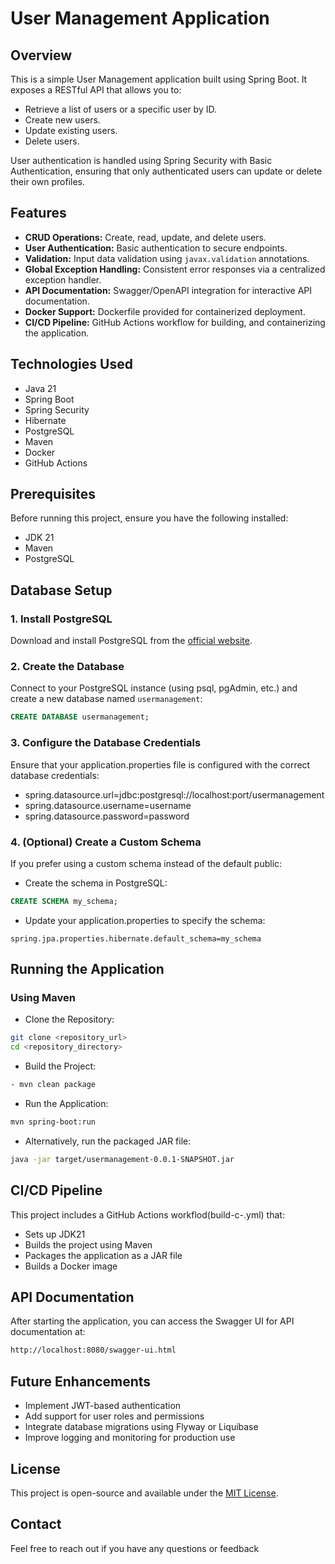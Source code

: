 # User Management Application

## Overview
This is a simple User Management application built using Spring Boot. It exposes a RESTful API that allows you to:
- Retrieve a list of users or a specific user by ID.
- Create new users.
- Update existing users.
- Delete users.

User authentication is handled using Spring Security with Basic Authentication, ensuring that only authenticated users can update or delete their own profiles.

## Features
- **CRUD Operations:** Create, read, update, and delete users.
- **User Authentication:** Basic authentication to secure endpoints.
- **Validation:** Input data validation using `javax.validation` annotations.
- **Global Exception Handling:** Consistent error responses via a centralized exception handler.
- **API Documentation:** Swagger/OpenAPI integration for interactive API documentation.
- **Docker Support:** Dockerfile provided for containerized deployment.
- **CI/CD Pipeline:** GitHub Actions workflow for building, and containerizing the application.

## Technologies Used
- Java 21
- Spring Boot
- Spring Security
- Hibernate
- PostgreSQL
- Maven
- Docker
- GitHub Actions

## Prerequisites
Before running this project, ensure you have the following installed:
- JDK 21
- Maven 
- PostgreSQL

## Database Setup

### 1. Install PostgreSQL
Download and install PostgreSQL from the [official website](https://www.postgresql.org/download/).

### 2. Create the Database
Connect to your PostgreSQL instance (using psql, pgAdmin, etc.) and create a new database named `usermanagement`:
```sql
CREATE DATABASE usermanagement;
```

### 3. Configure the Database Credentials

Ensure that your application.properties file is configured with the correct database credentials:

- spring.datasource.url=jdbc:postgresql://localhost:port/usermanagement
- spring.datasource.username=username
- spring.datasource.password=password

### 4. (Optional) Create a Custom Schema

If you prefer using a custom schema instead of the default public:

- Create the schema in PostgreSQL:
```sql
CREATE SCHEMA my_schema;
```
- Update your application.properties to specify the schema:
```properties
spring.jpa.properties.hibernate.default_schema=my_schema
```

## Running the Application
### Using Maven

- Clone the Repository:
```bash
git clone <repository_url>
cd <repository_directory>
```

- Build the Project:
```bash
- mvn clean package
```
- Run the Application:
```bash
mvn spring-boot:run
```

- Alternatively, run the packaged JAR file:
```bash
java -jar target/usermanagement-0.0.1-SNAPSHOT.jar
```

## CI/CD Pipeline
This project includes a GitHub Actions workflod(build-c-.yml) that:
- Sets up JDK21
- Builds the project using Maven
- Packages the application as a JAR file
- Builds a Docker image

## API Documentation
After starting the application, you can access the Swagger UI for API documentation at:
```bash
http://localhost:8080/swagger-ui.html
```
## Future Enhancements
- Implement JWT-based authentication
- Add support for user roles and permissions
- Integrate database migrations using Flyway or Liquibase
- Improve logging and monitoring for production use
## License
This project is open-source and available under the [MIT License](LICENSE).

## Contact
Feel free to reach out if you have any questions or feedback